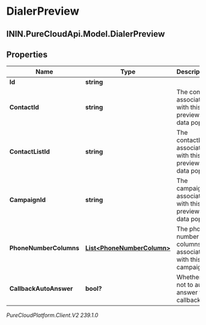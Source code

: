 # DialerPreview

## ININ.PureCloudApi.Model.DialerPreview

## Properties

|Name | Type | Description | Notes|
|------------ | ------------- | ------------- | -------------|
| **Id** | **string** |  | [optional] |
| **ContactId** | **string** | The contact associated with this preview data pop | [optional] |
| **ContactListId** | **string** | The contactList associated with this preview data pop. | [optional] |
| **CampaignId** | **string** | The campaignId associated with this preview data pop. | [optional] |
| **PhoneNumberColumns** | [**List&lt;PhoneNumberColumn&gt;**](PhoneNumberColumn) | The phone number columns associated with this campaign | [optional] |
| **CallbackAutoAnswer** | **bool?** | Whether or not to auto answer the callback | [optional] |



_PureCloudPlatform.Client.V2 239.1.0_

